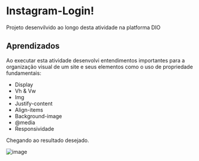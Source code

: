 
# Instagram-Login!
Projeto desenvilvido ao longo desta atividade na platforma DIO


## Aprendizados

Ao executar esta atividade desenvolvi entendimentos importantes para a organização visual de um site e seus elementos como o uso de propriedade fundamentais:

- Display
- Vh & Vw
- Img
- Justify-content
- Align-items
- Background-image
- @media
- Responsividade

 Chegando ao resultado desejado.

![image](https://github.com/nathanaelreis/Instagram-Login/assets/84293340/00df2b14-5ef3-4272-b0a4-7595f12ef0c4)


